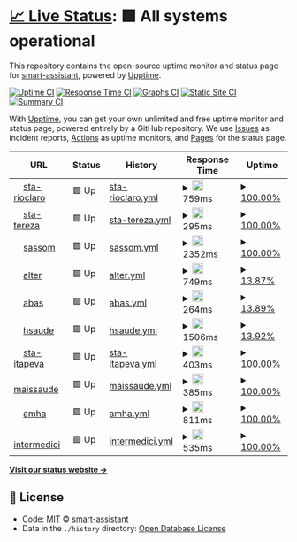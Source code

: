 # [📈 Live Status](https://smart-assistant.github.io/gsm-upptime/): <!--live status--> **🟩 All systems operational**

This repository contains the open-source uptime monitor and status page for [smart-assistant](#), powered by [Upptime](https://github.com/upptime/upptime).

[![Uptime CI](https://github.com/smart-assistant/gsm-upptime/workflows/Uptime%20CI/badge.svg)](https://github.com/smart-assistant/gsm-upptime/actions?query=workflow%3A%22Uptime+CI%22)
[![Response Time CI](https://github.com/smart-assistant/gsm-upptime/workflows/Response%20Time%20CI/badge.svg)](https://github.com/smart-assistant/gsm-upptime/actions?query=workflow%3A%22Response+Time+CI%22)
[![Graphs CI](https://github.com/smart-assistant/gsm-upptime/workflows/Graphs%20CI/badge.svg)](https://github.com/smart-assistant/gsm-upptime/actions?query=workflow%3A%22Graphs+CI%22)
[![Static Site CI](https://github.com/smart-assistant/gsm-upptime/workflows/Static%20Site%20CI/badge.svg)](https://github.com/smart-assistant/gsm-upptime/actions?query=workflow%3A%22Static+Site+CI%22)
[![Summary CI](https://github.com/smart-assistant/gsm-upptime/workflows/Summary%20CI/badge.svg)](https://github.com/smart-assistant/gsm-upptime/actions?query=workflow%3A%22Summary+CI%22)

With [Upptime](https://upptime.js.org), you can get your own unlimited and free uptime monitor and status page, powered entirely by a GitHub repository. We use [Issues](https://github.com/smart-assistant/gsm-upptime/issues) as incident reports, [Actions](https://github.com/smart-assistant/gsm-upptime/actions) as uptime monitors, and [Pages](https://demo.upptime.js.org) for the status page.

<!--start: status pages-->
<!-- This summary is generated by Upptime (https://github.com/upptime/upptime) -->
<!-- Do not edit this manually, your changes will be overwritten -->
<!-- prettier-ignore -->
| URL | Status | History | Response Time | Uptime |
| --- | ------ | ------- | ------------- | ------ |
| <img alt="" src="https://favicons.githubusercontent.com/santacasasauderc.com.br" height="13"> [sta-rioclaro](https://santacasasauderc.com.br/agsi-restful/api/credenciados/1) | 🟩 Up | [sta-rioclaro.yml](https://github.com/smart-assistant/gsm-upptime/commits/master/history/sta-rioclaro.yml) | <details><summary><img alt="Response time graph" src="./graphs/sta-rioclaro/response-time-week.png" height="20"> 759ms</summary><br><a href="https://smart-assistant.github.io/gsm-upptime/history/sta-rioclaro"><img alt="Response time 759" src="https://img.shields.io/endpoint?url=https%3A%2F%2Fraw.githubusercontent.com%2Fsmart-assistant%2Fgsm-upptime%2Fmaster%2Fapi%2Fsta-rioclaro%2Fresponse-time.json"></a><br><a href="https://smart-assistant.github.io/gsm-upptime/history/sta-rioclaro"><img alt="24-hour response time 749" src="https://img.shields.io/endpoint?url=https%3A%2F%2Fraw.githubusercontent.com%2Fsmart-assistant%2Fgsm-upptime%2Fmaster%2Fapi%2Fsta-rioclaro%2Fresponse-time-day.json"></a><br><a href="https://smart-assistant.github.io/gsm-upptime/history/sta-rioclaro"><img alt="7-day response time 759" src="https://img.shields.io/endpoint?url=https%3A%2F%2Fraw.githubusercontent.com%2Fsmart-assistant%2Fgsm-upptime%2Fmaster%2Fapi%2Fsta-rioclaro%2Fresponse-time-week.json"></a><br><a href="https://smart-assistant.github.io/gsm-upptime/history/sta-rioclaro"><img alt="30-day response time 759" src="https://img.shields.io/endpoint?url=https%3A%2F%2Fraw.githubusercontent.com%2Fsmart-assistant%2Fgsm-upptime%2Fmaster%2Fapi%2Fsta-rioclaro%2Fresponse-time-month.json"></a><br><a href="https://smart-assistant.github.io/gsm-upptime/history/sta-rioclaro"><img alt="1-year response time 759" src="https://img.shields.io/endpoint?url=https%3A%2F%2Fraw.githubusercontent.com%2Fsmart-assistant%2Fgsm-upptime%2Fmaster%2Fapi%2Fsta-rioclaro%2Fresponse-time-year.json"></a></details> | <details><summary><a href="https://smart-assistant.github.io/gsm-upptime/history/sta-rioclaro">100.00%</a></summary><a href="https://smart-assistant.github.io/gsm-upptime/history/sta-rioclaro"><img alt="All-time uptime 100.00%" src="https://img.shields.io/endpoint?url=https%3A%2F%2Fraw.githubusercontent.com%2Fsmart-assistant%2Fgsm-upptime%2Fmaster%2Fapi%2Fsta-rioclaro%2Fuptime.json"></a><br><a href="https://smart-assistant.github.io/gsm-upptime/history/sta-rioclaro"><img alt="24-hour uptime 100.00%" src="https://img.shields.io/endpoint?url=https%3A%2F%2Fraw.githubusercontent.com%2Fsmart-assistant%2Fgsm-upptime%2Fmaster%2Fapi%2Fsta-rioclaro%2Fuptime-day.json"></a><br><a href="https://smart-assistant.github.io/gsm-upptime/history/sta-rioclaro"><img alt="7-day uptime 100.00%" src="https://img.shields.io/endpoint?url=https%3A%2F%2Fraw.githubusercontent.com%2Fsmart-assistant%2Fgsm-upptime%2Fmaster%2Fapi%2Fsta-rioclaro%2Fuptime-week.json"></a><br><a href="https://smart-assistant.github.io/gsm-upptime/history/sta-rioclaro"><img alt="30-day uptime 100.00%" src="https://img.shields.io/endpoint?url=https%3A%2F%2Fraw.githubusercontent.com%2Fsmart-assistant%2Fgsm-upptime%2Fmaster%2Fapi%2Fsta-rioclaro%2Fuptime-month.json"></a><br><a href="https://smart-assistant.github.io/gsm-upptime/history/sta-rioclaro"><img alt="1-year uptime 100.00%" src="https://img.shields.io/endpoint?url=https%3A%2F%2Fraw.githubusercontent.com%2Fsmart-assistant%2Fgsm-upptime%2Fmaster%2Fapi%2Fsta-rioclaro%2Fuptime-year.json"></a></details>
| <img alt="" src="https://favicons.githubusercontent.com/200.170.153.217" height="13"> [sta-tereza](http://200.170.153.217:9091/agsi-restful/api/credenciados/1) | 🟩 Up | [sta-tereza.yml](https://github.com/smart-assistant/gsm-upptime/commits/master/history/sta-tereza.yml) | <details><summary><img alt="Response time graph" src="./graphs/sta-tereza/response-time-week.png" height="20"> 295ms</summary><br><a href="https://smart-assistant.github.io/gsm-upptime/history/sta-tereza"><img alt="Response time 295" src="https://img.shields.io/endpoint?url=https%3A%2F%2Fraw.githubusercontent.com%2Fsmart-assistant%2Fgsm-upptime%2Fmaster%2Fapi%2Fsta-tereza%2Fresponse-time.json"></a><br><a href="https://smart-assistant.github.io/gsm-upptime/history/sta-tereza"><img alt="24-hour response time 295" src="https://img.shields.io/endpoint?url=https%3A%2F%2Fraw.githubusercontent.com%2Fsmart-assistant%2Fgsm-upptime%2Fmaster%2Fapi%2Fsta-tereza%2Fresponse-time-day.json"></a><br><a href="https://smart-assistant.github.io/gsm-upptime/history/sta-tereza"><img alt="7-day response time 295" src="https://img.shields.io/endpoint?url=https%3A%2F%2Fraw.githubusercontent.com%2Fsmart-assistant%2Fgsm-upptime%2Fmaster%2Fapi%2Fsta-tereza%2Fresponse-time-week.json"></a><br><a href="https://smart-assistant.github.io/gsm-upptime/history/sta-tereza"><img alt="30-day response time 295" src="https://img.shields.io/endpoint?url=https%3A%2F%2Fraw.githubusercontent.com%2Fsmart-assistant%2Fgsm-upptime%2Fmaster%2Fapi%2Fsta-tereza%2Fresponse-time-month.json"></a><br><a href="https://smart-assistant.github.io/gsm-upptime/history/sta-tereza"><img alt="1-year response time 295" src="https://img.shields.io/endpoint?url=https%3A%2F%2Fraw.githubusercontent.com%2Fsmart-assistant%2Fgsm-upptime%2Fmaster%2Fapi%2Fsta-tereza%2Fresponse-time-year.json"></a></details> | <details><summary><a href="https://smart-assistant.github.io/gsm-upptime/history/sta-tereza">100.00%</a></summary><a href="https://smart-assistant.github.io/gsm-upptime/history/sta-tereza"><img alt="All-time uptime 100.00%" src="https://img.shields.io/endpoint?url=https%3A%2F%2Fraw.githubusercontent.com%2Fsmart-assistant%2Fgsm-upptime%2Fmaster%2Fapi%2Fsta-tereza%2Fuptime.json"></a><br><a href="https://smart-assistant.github.io/gsm-upptime/history/sta-tereza"><img alt="24-hour uptime 100.00%" src="https://img.shields.io/endpoint?url=https%3A%2F%2Fraw.githubusercontent.com%2Fsmart-assistant%2Fgsm-upptime%2Fmaster%2Fapi%2Fsta-tereza%2Fuptime-day.json"></a><br><a href="https://smart-assistant.github.io/gsm-upptime/history/sta-tereza"><img alt="7-day uptime 100.00%" src="https://img.shields.io/endpoint?url=https%3A%2F%2Fraw.githubusercontent.com%2Fsmart-assistant%2Fgsm-upptime%2Fmaster%2Fapi%2Fsta-tereza%2Fuptime-week.json"></a><br><a href="https://smart-assistant.github.io/gsm-upptime/history/sta-tereza"><img alt="30-day uptime 100.00%" src="https://img.shields.io/endpoint?url=https%3A%2F%2Fraw.githubusercontent.com%2Fsmart-assistant%2Fgsm-upptime%2Fmaster%2Fapi%2Fsta-tereza%2Fuptime-month.json"></a><br><a href="https://smart-assistant.github.io/gsm-upptime/history/sta-tereza"><img alt="1-year uptime 100.00%" src="https://img.shields.io/endpoint?url=https%3A%2F%2Fraw.githubusercontent.com%2Fsmart-assistant%2Fgsm-upptime%2Fmaster%2Fapi%2Fsta-tereza%2Fuptime-year.json"></a></details>
| <img alt="" src="https://favicons.githubusercontent.com/portal.sassom.com.br" height="13"> [sassom](http://portal.sassom.com.br/agsi-restful-teste/api/credenciados/1) | 🟩 Up | [sassom.yml](https://github.com/smart-assistant/gsm-upptime/commits/master/history/sassom.yml) | <details><summary><img alt="Response time graph" src="./graphs/sassom/response-time-week.png" height="20"> 2352ms</summary><br><a href="https://smart-assistant.github.io/gsm-upptime/history/sassom"><img alt="Response time 2352" src="https://img.shields.io/endpoint?url=https%3A%2F%2Fraw.githubusercontent.com%2Fsmart-assistant%2Fgsm-upptime%2Fmaster%2Fapi%2Fsassom%2Fresponse-time.json"></a><br><a href="https://smart-assistant.github.io/gsm-upptime/history/sassom"><img alt="24-hour response time 2352" src="https://img.shields.io/endpoint?url=https%3A%2F%2Fraw.githubusercontent.com%2Fsmart-assistant%2Fgsm-upptime%2Fmaster%2Fapi%2Fsassom%2Fresponse-time-day.json"></a><br><a href="https://smart-assistant.github.io/gsm-upptime/history/sassom"><img alt="7-day response time 2352" src="https://img.shields.io/endpoint?url=https%3A%2F%2Fraw.githubusercontent.com%2Fsmart-assistant%2Fgsm-upptime%2Fmaster%2Fapi%2Fsassom%2Fresponse-time-week.json"></a><br><a href="https://smart-assistant.github.io/gsm-upptime/history/sassom"><img alt="30-day response time 2352" src="https://img.shields.io/endpoint?url=https%3A%2F%2Fraw.githubusercontent.com%2Fsmart-assistant%2Fgsm-upptime%2Fmaster%2Fapi%2Fsassom%2Fresponse-time-month.json"></a><br><a href="https://smart-assistant.github.io/gsm-upptime/history/sassom"><img alt="1-year response time 2352" src="https://img.shields.io/endpoint?url=https%3A%2F%2Fraw.githubusercontent.com%2Fsmart-assistant%2Fgsm-upptime%2Fmaster%2Fapi%2Fsassom%2Fresponse-time-year.json"></a></details> | <details><summary><a href="https://smart-assistant.github.io/gsm-upptime/history/sassom">100.00%</a></summary><a href="https://smart-assistant.github.io/gsm-upptime/history/sassom"><img alt="All-time uptime 100.00%" src="https://img.shields.io/endpoint?url=https%3A%2F%2Fraw.githubusercontent.com%2Fsmart-assistant%2Fgsm-upptime%2Fmaster%2Fapi%2Fsassom%2Fuptime.json"></a><br><a href="https://smart-assistant.github.io/gsm-upptime/history/sassom"><img alt="24-hour uptime 100.00%" src="https://img.shields.io/endpoint?url=https%3A%2F%2Fraw.githubusercontent.com%2Fsmart-assistant%2Fgsm-upptime%2Fmaster%2Fapi%2Fsassom%2Fuptime-day.json"></a><br><a href="https://smart-assistant.github.io/gsm-upptime/history/sassom"><img alt="7-day uptime 100.00%" src="https://img.shields.io/endpoint?url=https%3A%2F%2Fraw.githubusercontent.com%2Fsmart-assistant%2Fgsm-upptime%2Fmaster%2Fapi%2Fsassom%2Fuptime-week.json"></a><br><a href="https://smart-assistant.github.io/gsm-upptime/history/sassom"><img alt="30-day uptime 100.00%" src="https://img.shields.io/endpoint?url=https%3A%2F%2Fraw.githubusercontent.com%2Fsmart-assistant%2Fgsm-upptime%2Fmaster%2Fapi%2Fsassom%2Fuptime-month.json"></a><br><a href="https://smart-assistant.github.io/gsm-upptime/history/sassom"><img alt="1-year uptime 100.00%" src="https://img.shields.io/endpoint?url=https%3A%2F%2Fraw.githubusercontent.com%2Fsmart-assistant%2Fgsm-upptime%2Fmaster%2Fapi%2Fsassom%2Fuptime-year.json"></a></details>
| <img alt="" src="https://favicons.githubusercontent.com/agsi.alteronline.com.br" height="13"> [alter](https://agsi.alteronline.com.br:8443/agsi-restful/api/credenciados/0) | 🟩 Up | [alter.yml](https://github.com/smart-assistant/gsm-upptime/commits/master/history/alter.yml) | <details><summary><img alt="Response time graph" src="./graphs/alter/response-time-week.png" height="20"> 749ms</summary><br><a href="https://smart-assistant.github.io/gsm-upptime/history/alter"><img alt="Response time 749" src="https://img.shields.io/endpoint?url=https%3A%2F%2Fraw.githubusercontent.com%2Fsmart-assistant%2Fgsm-upptime%2Fmaster%2Fapi%2Falter%2Fresponse-time.json"></a><br><a href="https://smart-assistant.github.io/gsm-upptime/history/alter"><img alt="24-hour response time 749" src="https://img.shields.io/endpoint?url=https%3A%2F%2Fraw.githubusercontent.com%2Fsmart-assistant%2Fgsm-upptime%2Fmaster%2Fapi%2Falter%2Fresponse-time-day.json"></a><br><a href="https://smart-assistant.github.io/gsm-upptime/history/alter"><img alt="7-day response time 749" src="https://img.shields.io/endpoint?url=https%3A%2F%2Fraw.githubusercontent.com%2Fsmart-assistant%2Fgsm-upptime%2Fmaster%2Fapi%2Falter%2Fresponse-time-week.json"></a><br><a href="https://smart-assistant.github.io/gsm-upptime/history/alter"><img alt="30-day response time 749" src="https://img.shields.io/endpoint?url=https%3A%2F%2Fraw.githubusercontent.com%2Fsmart-assistant%2Fgsm-upptime%2Fmaster%2Fapi%2Falter%2Fresponse-time-month.json"></a><br><a href="https://smart-assistant.github.io/gsm-upptime/history/alter"><img alt="1-year response time 749" src="https://img.shields.io/endpoint?url=https%3A%2F%2Fraw.githubusercontent.com%2Fsmart-assistant%2Fgsm-upptime%2Fmaster%2Fapi%2Falter%2Fresponse-time-year.json"></a></details> | <details><summary><a href="https://smart-assistant.github.io/gsm-upptime/history/alter">13.87%</a></summary><a href="https://smart-assistant.github.io/gsm-upptime/history/alter"><img alt="All-time uptime 13.87%" src="https://img.shields.io/endpoint?url=https%3A%2F%2Fraw.githubusercontent.com%2Fsmart-assistant%2Fgsm-upptime%2Fmaster%2Fapi%2Falter%2Fuptime.json"></a><br><a href="https://smart-assistant.github.io/gsm-upptime/history/alter"><img alt="24-hour uptime 13.87%" src="https://img.shields.io/endpoint?url=https%3A%2F%2Fraw.githubusercontent.com%2Fsmart-assistant%2Fgsm-upptime%2Fmaster%2Fapi%2Falter%2Fuptime-day.json"></a><br><a href="https://smart-assistant.github.io/gsm-upptime/history/alter"><img alt="7-day uptime 13.87%" src="https://img.shields.io/endpoint?url=https%3A%2F%2Fraw.githubusercontent.com%2Fsmart-assistant%2Fgsm-upptime%2Fmaster%2Fapi%2Falter%2Fuptime-week.json"></a><br><a href="https://smart-assistant.github.io/gsm-upptime/history/alter"><img alt="30-day uptime 13.87%" src="https://img.shields.io/endpoint?url=https%3A%2F%2Fraw.githubusercontent.com%2Fsmart-assistant%2Fgsm-upptime%2Fmaster%2Fapi%2Falter%2Fuptime-month.json"></a><br><a href="https://smart-assistant.github.io/gsm-upptime/history/alter"><img alt="1-year uptime 13.87%" src="https://img.shields.io/endpoint?url=https%3A%2F%2Fraw.githubusercontent.com%2Fsmart-assistant%2Fgsm-upptime%2Fmaster%2Fapi%2Falter%2Fuptime-year.json"></a></details>
| <img alt="" src="https://favicons.githubusercontent.com/52.67.80.50" height="13"> [abas](http://52.67.80.50:8080/agsi-restful/api/credenciados/1) | 🟩 Up | [abas.yml](https://github.com/smart-assistant/gsm-upptime/commits/master/history/abas.yml) | <details><summary><img alt="Response time graph" src="./graphs/abas/response-time-week.png" height="20"> 264ms</summary><br><a href="https://smart-assistant.github.io/gsm-upptime/history/abas"><img alt="Response time 264" src="https://img.shields.io/endpoint?url=https%3A%2F%2Fraw.githubusercontent.com%2Fsmart-assistant%2Fgsm-upptime%2Fmaster%2Fapi%2Fabas%2Fresponse-time.json"></a><br><a href="https://smart-assistant.github.io/gsm-upptime/history/abas"><img alt="24-hour response time 264" src="https://img.shields.io/endpoint?url=https%3A%2F%2Fraw.githubusercontent.com%2Fsmart-assistant%2Fgsm-upptime%2Fmaster%2Fapi%2Fabas%2Fresponse-time-day.json"></a><br><a href="https://smart-assistant.github.io/gsm-upptime/history/abas"><img alt="7-day response time 264" src="https://img.shields.io/endpoint?url=https%3A%2F%2Fraw.githubusercontent.com%2Fsmart-assistant%2Fgsm-upptime%2Fmaster%2Fapi%2Fabas%2Fresponse-time-week.json"></a><br><a href="https://smart-assistant.github.io/gsm-upptime/history/abas"><img alt="30-day response time 264" src="https://img.shields.io/endpoint?url=https%3A%2F%2Fraw.githubusercontent.com%2Fsmart-assistant%2Fgsm-upptime%2Fmaster%2Fapi%2Fabas%2Fresponse-time-month.json"></a><br><a href="https://smart-assistant.github.io/gsm-upptime/history/abas"><img alt="1-year response time 264" src="https://img.shields.io/endpoint?url=https%3A%2F%2Fraw.githubusercontent.com%2Fsmart-assistant%2Fgsm-upptime%2Fmaster%2Fapi%2Fabas%2Fresponse-time-year.json"></a></details> | <details><summary><a href="https://smart-assistant.github.io/gsm-upptime/history/abas">13.89%</a></summary><a href="https://smart-assistant.github.io/gsm-upptime/history/abas"><img alt="All-time uptime 13.89%" src="https://img.shields.io/endpoint?url=https%3A%2F%2Fraw.githubusercontent.com%2Fsmart-assistant%2Fgsm-upptime%2Fmaster%2Fapi%2Fabas%2Fuptime.json"></a><br><a href="https://smart-assistant.github.io/gsm-upptime/history/abas"><img alt="24-hour uptime 13.89%" src="https://img.shields.io/endpoint?url=https%3A%2F%2Fraw.githubusercontent.com%2Fsmart-assistant%2Fgsm-upptime%2Fmaster%2Fapi%2Fabas%2Fuptime-day.json"></a><br><a href="https://smart-assistant.github.io/gsm-upptime/history/abas"><img alt="7-day uptime 13.89%" src="https://img.shields.io/endpoint?url=https%3A%2F%2Fraw.githubusercontent.com%2Fsmart-assistant%2Fgsm-upptime%2Fmaster%2Fapi%2Fabas%2Fuptime-week.json"></a><br><a href="https://smart-assistant.github.io/gsm-upptime/history/abas"><img alt="30-day uptime 13.89%" src="https://img.shields.io/endpoint?url=https%3A%2F%2Fraw.githubusercontent.com%2Fsmart-assistant%2Fgsm-upptime%2Fmaster%2Fapi%2Fabas%2Fuptime-month.json"></a><br><a href="https://smart-assistant.github.io/gsm-upptime/history/abas"><img alt="1-year uptime 13.89%" src="https://img.shields.io/endpoint?url=https%3A%2F%2Fraw.githubusercontent.com%2Fsmart-assistant%2Fgsm-upptime%2Fmaster%2Fapi%2Fabas%2Fuptime-year.json"></a></details>
| <img alt="" src="https://favicons.githubusercontent.com/agsi-restful.hsaude.com.br" height="13"> [hsaude](http://agsi-restful.hsaude.com.br/agsi-restful/api/credenciados/0) | 🟩 Up | [hsaude.yml](https://github.com/smart-assistant/gsm-upptime/commits/master/history/hsaude.yml) | <details><summary><img alt="Response time graph" src="./graphs/hsaude/response-time-week.png" height="20"> 1506ms</summary><br><a href="https://smart-assistant.github.io/gsm-upptime/history/hsaude"><img alt="Response time 1506" src="https://img.shields.io/endpoint?url=https%3A%2F%2Fraw.githubusercontent.com%2Fsmart-assistant%2Fgsm-upptime%2Fmaster%2Fapi%2Fhsaude%2Fresponse-time.json"></a><br><a href="https://smart-assistant.github.io/gsm-upptime/history/hsaude"><img alt="24-hour response time 1506" src="https://img.shields.io/endpoint?url=https%3A%2F%2Fraw.githubusercontent.com%2Fsmart-assistant%2Fgsm-upptime%2Fmaster%2Fapi%2Fhsaude%2Fresponse-time-day.json"></a><br><a href="https://smart-assistant.github.io/gsm-upptime/history/hsaude"><img alt="7-day response time 1506" src="https://img.shields.io/endpoint?url=https%3A%2F%2Fraw.githubusercontent.com%2Fsmart-assistant%2Fgsm-upptime%2Fmaster%2Fapi%2Fhsaude%2Fresponse-time-week.json"></a><br><a href="https://smart-assistant.github.io/gsm-upptime/history/hsaude"><img alt="30-day response time 1506" src="https://img.shields.io/endpoint?url=https%3A%2F%2Fraw.githubusercontent.com%2Fsmart-assistant%2Fgsm-upptime%2Fmaster%2Fapi%2Fhsaude%2Fresponse-time-month.json"></a><br><a href="https://smart-assistant.github.io/gsm-upptime/history/hsaude"><img alt="1-year response time 1506" src="https://img.shields.io/endpoint?url=https%3A%2F%2Fraw.githubusercontent.com%2Fsmart-assistant%2Fgsm-upptime%2Fmaster%2Fapi%2Fhsaude%2Fresponse-time-year.json"></a></details> | <details><summary><a href="https://smart-assistant.github.io/gsm-upptime/history/hsaude">13.92%</a></summary><a href="https://smart-assistant.github.io/gsm-upptime/history/hsaude"><img alt="All-time uptime 13.92%" src="https://img.shields.io/endpoint?url=https%3A%2F%2Fraw.githubusercontent.com%2Fsmart-assistant%2Fgsm-upptime%2Fmaster%2Fapi%2Fhsaude%2Fuptime.json"></a><br><a href="https://smart-assistant.github.io/gsm-upptime/history/hsaude"><img alt="24-hour uptime 13.92%" src="https://img.shields.io/endpoint?url=https%3A%2F%2Fraw.githubusercontent.com%2Fsmart-assistant%2Fgsm-upptime%2Fmaster%2Fapi%2Fhsaude%2Fuptime-day.json"></a><br><a href="https://smart-assistant.github.io/gsm-upptime/history/hsaude"><img alt="7-day uptime 13.92%" src="https://img.shields.io/endpoint?url=https%3A%2F%2Fraw.githubusercontent.com%2Fsmart-assistant%2Fgsm-upptime%2Fmaster%2Fapi%2Fhsaude%2Fuptime-week.json"></a><br><a href="https://smart-assistant.github.io/gsm-upptime/history/hsaude"><img alt="30-day uptime 13.92%" src="https://img.shields.io/endpoint?url=https%3A%2F%2Fraw.githubusercontent.com%2Fsmart-assistant%2Fgsm-upptime%2Fmaster%2Fapi%2Fhsaude%2Fuptime-month.json"></a><br><a href="https://smart-assistant.github.io/gsm-upptime/history/hsaude"><img alt="1-year uptime 13.92%" src="https://img.shields.io/endpoint?url=https%3A%2F%2Fraw.githubusercontent.com%2Fsmart-assistant%2Fgsm-upptime%2Fmaster%2Fapi%2Fhsaude%2Fuptime-year.json"></a></details>
| <img alt="" src="https://favicons.githubusercontent.com/200.232.157.44" height="13"> [sta-itapeva](http://200.232.157.44:8081/agsi-restful/api/credenciados/1) | 🟩 Up | [sta-itapeva.yml](https://github.com/smart-assistant/gsm-upptime/commits/master/history/sta-itapeva.yml) | <details><summary><img alt="Response time graph" src="./graphs/sta-itapeva/response-time-week.png" height="20"> 403ms</summary><br><a href="https://smart-assistant.github.io/gsm-upptime/history/sta-itapeva"><img alt="Response time 403" src="https://img.shields.io/endpoint?url=https%3A%2F%2Fraw.githubusercontent.com%2Fsmart-assistant%2Fgsm-upptime%2Fmaster%2Fapi%2Fsta-itapeva%2Fresponse-time.json"></a><br><a href="https://smart-assistant.github.io/gsm-upptime/history/sta-itapeva"><img alt="24-hour response time 403" src="https://img.shields.io/endpoint?url=https%3A%2F%2Fraw.githubusercontent.com%2Fsmart-assistant%2Fgsm-upptime%2Fmaster%2Fapi%2Fsta-itapeva%2Fresponse-time-day.json"></a><br><a href="https://smart-assistant.github.io/gsm-upptime/history/sta-itapeva"><img alt="7-day response time 403" src="https://img.shields.io/endpoint?url=https%3A%2F%2Fraw.githubusercontent.com%2Fsmart-assistant%2Fgsm-upptime%2Fmaster%2Fapi%2Fsta-itapeva%2Fresponse-time-week.json"></a><br><a href="https://smart-assistant.github.io/gsm-upptime/history/sta-itapeva"><img alt="30-day response time 403" src="https://img.shields.io/endpoint?url=https%3A%2F%2Fraw.githubusercontent.com%2Fsmart-assistant%2Fgsm-upptime%2Fmaster%2Fapi%2Fsta-itapeva%2Fresponse-time-month.json"></a><br><a href="https://smart-assistant.github.io/gsm-upptime/history/sta-itapeva"><img alt="1-year response time 403" src="https://img.shields.io/endpoint?url=https%3A%2F%2Fraw.githubusercontent.com%2Fsmart-assistant%2Fgsm-upptime%2Fmaster%2Fapi%2Fsta-itapeva%2Fresponse-time-year.json"></a></details> | <details><summary><a href="https://smart-assistant.github.io/gsm-upptime/history/sta-itapeva">100.00%</a></summary><a href="https://smart-assistant.github.io/gsm-upptime/history/sta-itapeva"><img alt="All-time uptime 100.00%" src="https://img.shields.io/endpoint?url=https%3A%2F%2Fraw.githubusercontent.com%2Fsmart-assistant%2Fgsm-upptime%2Fmaster%2Fapi%2Fsta-itapeva%2Fuptime.json"></a><br><a href="https://smart-assistant.github.io/gsm-upptime/history/sta-itapeva"><img alt="24-hour uptime 100.00%" src="https://img.shields.io/endpoint?url=https%3A%2F%2Fraw.githubusercontent.com%2Fsmart-assistant%2Fgsm-upptime%2Fmaster%2Fapi%2Fsta-itapeva%2Fuptime-day.json"></a><br><a href="https://smart-assistant.github.io/gsm-upptime/history/sta-itapeva"><img alt="7-day uptime 100.00%" src="https://img.shields.io/endpoint?url=https%3A%2F%2Fraw.githubusercontent.com%2Fsmart-assistant%2Fgsm-upptime%2Fmaster%2Fapi%2Fsta-itapeva%2Fuptime-week.json"></a><br><a href="https://smart-assistant.github.io/gsm-upptime/history/sta-itapeva"><img alt="30-day uptime 100.00%" src="https://img.shields.io/endpoint?url=https%3A%2F%2Fraw.githubusercontent.com%2Fsmart-assistant%2Fgsm-upptime%2Fmaster%2Fapi%2Fsta-itapeva%2Fuptime-month.json"></a><br><a href="https://smart-assistant.github.io/gsm-upptime/history/sta-itapeva"><img alt="1-year uptime 100.00%" src="https://img.shields.io/endpoint?url=https%3A%2F%2Fraw.githubusercontent.com%2Fsmart-assistant%2Fgsm-upptime%2Fmaster%2Fapi%2Fsta-itapeva%2Fuptime-year.json"></a></details>
| <img alt="" src="https://favicons.githubusercontent.com/200.146.238.201" height="13"> [maissaude](http://200.146.238.201:8081/agsi-restful/api/credenciados/1) | 🟩 Up | [maissaude.yml](https://github.com/smart-assistant/gsm-upptime/commits/master/history/maissaude.yml) | <details><summary><img alt="Response time graph" src="./graphs/maissaude/response-time-week.png" height="20"> 385ms</summary><br><a href="https://smart-assistant.github.io/gsm-upptime/history/maissaude"><img alt="Response time 385" src="https://img.shields.io/endpoint?url=https%3A%2F%2Fraw.githubusercontent.com%2Fsmart-assistant%2Fgsm-upptime%2Fmaster%2Fapi%2Fmaissaude%2Fresponse-time.json"></a><br><a href="https://smart-assistant.github.io/gsm-upptime/history/maissaude"><img alt="24-hour response time 385" src="https://img.shields.io/endpoint?url=https%3A%2F%2Fraw.githubusercontent.com%2Fsmart-assistant%2Fgsm-upptime%2Fmaster%2Fapi%2Fmaissaude%2Fresponse-time-day.json"></a><br><a href="https://smart-assistant.github.io/gsm-upptime/history/maissaude"><img alt="7-day response time 385" src="https://img.shields.io/endpoint?url=https%3A%2F%2Fraw.githubusercontent.com%2Fsmart-assistant%2Fgsm-upptime%2Fmaster%2Fapi%2Fmaissaude%2Fresponse-time-week.json"></a><br><a href="https://smart-assistant.github.io/gsm-upptime/history/maissaude"><img alt="30-day response time 385" src="https://img.shields.io/endpoint?url=https%3A%2F%2Fraw.githubusercontent.com%2Fsmart-assistant%2Fgsm-upptime%2Fmaster%2Fapi%2Fmaissaude%2Fresponse-time-month.json"></a><br><a href="https://smart-assistant.github.io/gsm-upptime/history/maissaude"><img alt="1-year response time 385" src="https://img.shields.io/endpoint?url=https%3A%2F%2Fraw.githubusercontent.com%2Fsmart-assistant%2Fgsm-upptime%2Fmaster%2Fapi%2Fmaissaude%2Fresponse-time-year.json"></a></details> | <details><summary><a href="https://smart-assistant.github.io/gsm-upptime/history/maissaude">100.00%</a></summary><a href="https://smart-assistant.github.io/gsm-upptime/history/maissaude"><img alt="All-time uptime 100.00%" src="https://img.shields.io/endpoint?url=https%3A%2F%2Fraw.githubusercontent.com%2Fsmart-assistant%2Fgsm-upptime%2Fmaster%2Fapi%2Fmaissaude%2Fuptime.json"></a><br><a href="https://smart-assistant.github.io/gsm-upptime/history/maissaude"><img alt="24-hour uptime 100.00%" src="https://img.shields.io/endpoint?url=https%3A%2F%2Fraw.githubusercontent.com%2Fsmart-assistant%2Fgsm-upptime%2Fmaster%2Fapi%2Fmaissaude%2Fuptime-day.json"></a><br><a href="https://smart-assistant.github.io/gsm-upptime/history/maissaude"><img alt="7-day uptime 100.00%" src="https://img.shields.io/endpoint?url=https%3A%2F%2Fraw.githubusercontent.com%2Fsmart-assistant%2Fgsm-upptime%2Fmaster%2Fapi%2Fmaissaude%2Fuptime-week.json"></a><br><a href="https://smart-assistant.github.io/gsm-upptime/history/maissaude"><img alt="30-day uptime 100.00%" src="https://img.shields.io/endpoint?url=https%3A%2F%2Fraw.githubusercontent.com%2Fsmart-assistant%2Fgsm-upptime%2Fmaster%2Fapi%2Fmaissaude%2Fuptime-month.json"></a><br><a href="https://smart-assistant.github.io/gsm-upptime/history/maissaude"><img alt="1-year uptime 100.00%" src="https://img.shields.io/endpoint?url=https%3A%2F%2Fraw.githubusercontent.com%2Fsmart-assistant%2Fgsm-upptime%2Fmaster%2Fapi%2Fmaissaude%2Fuptime-year.json"></a></details>
| <img alt="" src="https://favicons.githubusercontent.com/novoatibaia.bluesolutions.com.br" height="13"> [amha](http://novoatibaia.bluesolutions.com.br:8080/agsi-restful/api/credenciados/1) | 🟩 Up | [amha.yml](https://github.com/smart-assistant/gsm-upptime/commits/master/history/amha.yml) | <details><summary><img alt="Response time graph" src="./graphs/amha/response-time-week.png" height="20"> 811ms</summary><br><a href="https://smart-assistant.github.io/gsm-upptime/history/amha"><img alt="Response time 811" src="https://img.shields.io/endpoint?url=https%3A%2F%2Fraw.githubusercontent.com%2Fsmart-assistant%2Fgsm-upptime%2Fmaster%2Fapi%2Famha%2Fresponse-time.json"></a><br><a href="https://smart-assistant.github.io/gsm-upptime/history/amha"><img alt="24-hour response time 811" src="https://img.shields.io/endpoint?url=https%3A%2F%2Fraw.githubusercontent.com%2Fsmart-assistant%2Fgsm-upptime%2Fmaster%2Fapi%2Famha%2Fresponse-time-day.json"></a><br><a href="https://smart-assistant.github.io/gsm-upptime/history/amha"><img alt="7-day response time 811" src="https://img.shields.io/endpoint?url=https%3A%2F%2Fraw.githubusercontent.com%2Fsmart-assistant%2Fgsm-upptime%2Fmaster%2Fapi%2Famha%2Fresponse-time-week.json"></a><br><a href="https://smart-assistant.github.io/gsm-upptime/history/amha"><img alt="30-day response time 811" src="https://img.shields.io/endpoint?url=https%3A%2F%2Fraw.githubusercontent.com%2Fsmart-assistant%2Fgsm-upptime%2Fmaster%2Fapi%2Famha%2Fresponse-time-month.json"></a><br><a href="https://smart-assistant.github.io/gsm-upptime/history/amha"><img alt="1-year response time 811" src="https://img.shields.io/endpoint?url=https%3A%2F%2Fraw.githubusercontent.com%2Fsmart-assistant%2Fgsm-upptime%2Fmaster%2Fapi%2Famha%2Fresponse-time-year.json"></a></details> | <details><summary><a href="https://smart-assistant.github.io/gsm-upptime/history/amha">100.00%</a></summary><a href="https://smart-assistant.github.io/gsm-upptime/history/amha"><img alt="All-time uptime 100.00%" src="https://img.shields.io/endpoint?url=https%3A%2F%2Fraw.githubusercontent.com%2Fsmart-assistant%2Fgsm-upptime%2Fmaster%2Fapi%2Famha%2Fuptime.json"></a><br><a href="https://smart-assistant.github.io/gsm-upptime/history/amha"><img alt="24-hour uptime 100.00%" src="https://img.shields.io/endpoint?url=https%3A%2F%2Fraw.githubusercontent.com%2Fsmart-assistant%2Fgsm-upptime%2Fmaster%2Fapi%2Famha%2Fuptime-day.json"></a><br><a href="https://smart-assistant.github.io/gsm-upptime/history/amha"><img alt="7-day uptime 100.00%" src="https://img.shields.io/endpoint?url=https%3A%2F%2Fraw.githubusercontent.com%2Fsmart-assistant%2Fgsm-upptime%2Fmaster%2Fapi%2Famha%2Fuptime-week.json"></a><br><a href="https://smart-assistant.github.io/gsm-upptime/history/amha"><img alt="30-day uptime 100.00%" src="https://img.shields.io/endpoint?url=https%3A%2F%2Fraw.githubusercontent.com%2Fsmart-assistant%2Fgsm-upptime%2Fmaster%2Fapi%2Famha%2Fuptime-month.json"></a><br><a href="https://smart-assistant.github.io/gsm-upptime/history/amha"><img alt="1-year uptime 100.00%" src="https://img.shields.io/endpoint?url=https%3A%2F%2Fraw.githubusercontent.com%2Fsmart-assistant%2Fgsm-upptime%2Fmaster%2Fapi%2Famha%2Fuptime-year.json"></a></details>
| <img alt="" src="https://favicons.githubusercontent.com/datacenter.agsisistemas.com.br" height="13"> [intermedici](http://datacenter.agsisistemas.com.br:8080/intermedici-agsi-restful/api/credenciados/1) | 🟩 Up | [intermedici.yml](https://github.com/smart-assistant/gsm-upptime/commits/master/history/intermedici.yml) | <details><summary><img alt="Response time graph" src="./graphs/intermedici/response-time-week.png" height="20"> 535ms</summary><br><a href="https://smart-assistant.github.io/gsm-upptime/history/intermedici"><img alt="Response time 535" src="https://img.shields.io/endpoint?url=https%3A%2F%2Fraw.githubusercontent.com%2Fsmart-assistant%2Fgsm-upptime%2Fmaster%2Fapi%2Fintermedici%2Fresponse-time.json"></a><br><a href="https://smart-assistant.github.io/gsm-upptime/history/intermedici"><img alt="24-hour response time 535" src="https://img.shields.io/endpoint?url=https%3A%2F%2Fraw.githubusercontent.com%2Fsmart-assistant%2Fgsm-upptime%2Fmaster%2Fapi%2Fintermedici%2Fresponse-time-day.json"></a><br><a href="https://smart-assistant.github.io/gsm-upptime/history/intermedici"><img alt="7-day response time 535" src="https://img.shields.io/endpoint?url=https%3A%2F%2Fraw.githubusercontent.com%2Fsmart-assistant%2Fgsm-upptime%2Fmaster%2Fapi%2Fintermedici%2Fresponse-time-week.json"></a><br><a href="https://smart-assistant.github.io/gsm-upptime/history/intermedici"><img alt="30-day response time 535" src="https://img.shields.io/endpoint?url=https%3A%2F%2Fraw.githubusercontent.com%2Fsmart-assistant%2Fgsm-upptime%2Fmaster%2Fapi%2Fintermedici%2Fresponse-time-month.json"></a><br><a href="https://smart-assistant.github.io/gsm-upptime/history/intermedici"><img alt="1-year response time 535" src="https://img.shields.io/endpoint?url=https%3A%2F%2Fraw.githubusercontent.com%2Fsmart-assistant%2Fgsm-upptime%2Fmaster%2Fapi%2Fintermedici%2Fresponse-time-year.json"></a></details> | <details><summary><a href="https://smart-assistant.github.io/gsm-upptime/history/intermedici">100.00%</a></summary><a href="https://smart-assistant.github.io/gsm-upptime/history/intermedici"><img alt="All-time uptime 100.00%" src="https://img.shields.io/endpoint?url=https%3A%2F%2Fraw.githubusercontent.com%2Fsmart-assistant%2Fgsm-upptime%2Fmaster%2Fapi%2Fintermedici%2Fuptime.json"></a><br><a href="https://smart-assistant.github.io/gsm-upptime/history/intermedici"><img alt="24-hour uptime 100.00%" src="https://img.shields.io/endpoint?url=https%3A%2F%2Fraw.githubusercontent.com%2Fsmart-assistant%2Fgsm-upptime%2Fmaster%2Fapi%2Fintermedici%2Fuptime-day.json"></a><br><a href="https://smart-assistant.github.io/gsm-upptime/history/intermedici"><img alt="7-day uptime 100.00%" src="https://img.shields.io/endpoint?url=https%3A%2F%2Fraw.githubusercontent.com%2Fsmart-assistant%2Fgsm-upptime%2Fmaster%2Fapi%2Fintermedici%2Fuptime-week.json"></a><br><a href="https://smart-assistant.github.io/gsm-upptime/history/intermedici"><img alt="30-day uptime 100.00%" src="https://img.shields.io/endpoint?url=https%3A%2F%2Fraw.githubusercontent.com%2Fsmart-assistant%2Fgsm-upptime%2Fmaster%2Fapi%2Fintermedici%2Fuptime-month.json"></a><br><a href="https://smart-assistant.github.io/gsm-upptime/history/intermedici"><img alt="1-year uptime 100.00%" src="https://img.shields.io/endpoint?url=https%3A%2F%2Fraw.githubusercontent.com%2Fsmart-assistant%2Fgsm-upptime%2Fmaster%2Fapi%2Fintermedici%2Fuptime-year.json"></a></details>

<!--end: status pages-->

[**Visit our status website →**](https://demo.upptime.js.org)

## 📄 License

- Code: [MIT](./LICENSE) © [smart-assistant](#)
- Data in the `./history` directory: [Open Database License](https://opendatacommons.org/licenses/odbl/1-0/)
